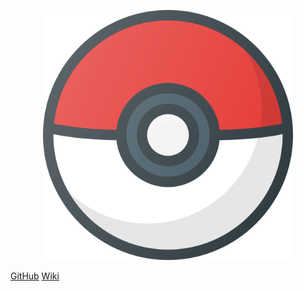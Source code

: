 <p align = "center"> <img src="assets/logo_icon.png" height="400px" width="400px" /> </p>

[GitHub](https://github.com/UnBParadigmas2023-1-Turma02/2023.1_G3_Logico_DetetiveProkemon)
[Wiki](./README.md)
